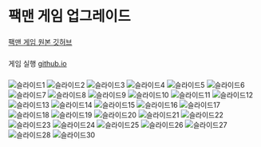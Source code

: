 # 팩맨 게임 업그레이드

###

[팩맨 게임 원본 깃허브](https://github.com/platzhersh/pacman-canvas)

###
게임 실행
[github.io](https://snowypark.github.io/pacmanupgrade.github.io/)

###
###  


![슬라이드1](https://user-images.githubusercontent.com/100844814/202114911-62006d7c-24b0-4b31-a490-fd979d267b3f.PNG)
![슬라이드2](https://user-images.githubusercontent.com/100844814/202114962-c522ded5-32dd-4bb6-b60e-276b0faf753b.PNG)
![슬라이드3](https://user-images.githubusercontent.com/100844814/202115006-cdcc194d-9f0e-4114-84ae-9aac80635187.PNG)
![슬라이드4](https://user-images.githubusercontent.com/100844814/202115011-2ff17525-f425-416b-9086-d1b619705553.PNG)
![슬라이드5](https://user-images.githubusercontent.com/100844814/202115032-46fb2182-8627-46f2-8b65-703409522cbc.PNG)
![슬라이드6](https://user-images.githubusercontent.com/100844814/202115074-15b86093-2b1d-42a7-b7a4-a520afeb4cc6.PNG)
![슬라이드7](https://user-images.githubusercontent.com/100844814/202114749-ccc0ec1e-9c21-43c1-9908-70431c908f32.PNG)
![슬라이드8](https://user-images.githubusercontent.com/100844814/202114758-9b2b117a-9536-4382-802a-a9c90b5160e6.PNG)
![슬라이드9](https://user-images.githubusercontent.com/100844814/202114762-786754ea-2e86-495f-90f9-d0c0281f94fb.PNG)
![슬라이드10](https://user-images.githubusercontent.com/100844814/202114768-83534b5f-6dbc-437c-8d43-fe7058e54470.PNG)
![슬라이드11](https://user-images.githubusercontent.com/100844814/202114771-f4a66c3e-0638-4fcd-ac92-418123d368b7.PNG)
![슬라이드12](https://user-images.githubusercontent.com/100844814/202114773-8d29f03e-b742-4543-ad11-70e7a19e101e.PNG)
![슬라이드13](https://user-images.githubusercontent.com/100844814/202114774-17447c3f-81b9-42b4-b398-28e3f530f838.PNG)
![슬라이드14](https://user-images.githubusercontent.com/100844814/202114785-7f6d8a76-f9f9-4dc1-956d-107ba6dfbc62.PNG)
![슬라이드15](https://user-images.githubusercontent.com/100844814/202114791-27a759ee-409f-4726-a0a7-f6f07cc63d51.PNG)
![슬라이드16](https://user-images.githubusercontent.com/100844814/202114794-a3a5f9ff-b19b-43ce-8642-989e27d96397.PNG)
![슬라이드17](https://user-images.githubusercontent.com/100844814/202114799-e6ba82e8-dfbb-4562-8bbd-22c84243fc1b.PNG)
![슬라이드18](https://user-images.githubusercontent.com/100844814/202114805-65598527-77e3-4386-b481-84f4fbeb0fbf.PNG)
![슬라이드19](https://user-images.githubusercontent.com/100844814/202114806-4ef8d7e5-d731-40a8-be10-b0ef4ebb7481.PNG)
![슬라이드20](https://user-images.githubusercontent.com/100844814/202114810-40edcb45-3753-461b-9d3a-4d419ff9aa6d.PNG)
![슬라이드21](https://user-images.githubusercontent.com/100844814/202114817-84c8c437-6e66-4e6f-aaa9-156aee97bf99.PNG)
![슬라이드22](https://user-images.githubusercontent.com/100844814/202114821-3a2bc3c6-9b3b-4d36-a4fc-35a8ae586754.PNG)
![슬라이드23](https://user-images.githubusercontent.com/100844814/202114825-f56324ea-e4f1-48ff-a86f-3fb9734ebead.PNG)
![슬라이드24](https://user-images.githubusercontent.com/100844814/202114835-553623cd-b2ac-48bd-9083-a846d60356ed.PNG)
![슬라이드25](https://user-images.githubusercontent.com/100844814/202114842-982ae480-48f3-4a88-bcfb-7779b7a7176a.PNG)
![슬라이드26](https://user-images.githubusercontent.com/100844814/202114846-3f32bcee-7478-46c1-89b3-42fab60b382e.PNG)
![슬라이드27](https://user-images.githubusercontent.com/100844814/202114853-6ac69f6d-55a7-4ff0-b568-c8b0e753e9c3.PNG)
![슬라이드28](https://user-images.githubusercontent.com/100844814/202114858-b650242f-c987-4a9d-98a3-9ab0db10fc2e.PNG)
![슬라이드30](https://user-images.githubusercontent.com/100844814/202114886-6f7aaaf5-9855-47ad-a537-572758d7c872.PNG)
